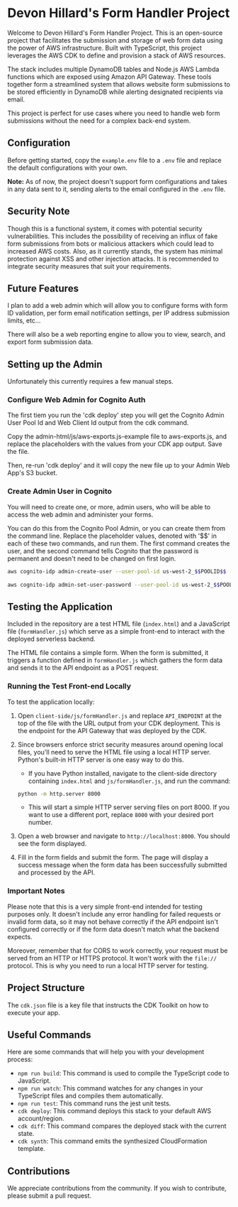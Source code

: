 # Devon Hillard's Form Handler Project

Welcome to Devon Hillard's Form Handler Project. This is an open-source project that facilitates the submission and storage of web form data using the power of AWS infrastructure. Built with TypeScript, this project leverages the AWS CDK to define and provision a stack of AWS resources.

The stack includes multiple DynamoDB tables and Node.js AWS Lambda functions which are exposed using Amazon API Gateway. These tools together form a streamlined system that allows website form submissions to be stored efficiently in DynamoDB while alerting designated recipients via email.

This project is perfect for use cases where you need to handle web form submissions without the need for a complex back-end system.

## Configuration

Before getting started, copy the `example.env` file to a `.env` file and replace the default configurations with your own.

**Note:** As of now, the project doesn't support form configurations and takes in any data sent to it, sending alerts to the email configured in the `.env` file.

## Security Note

Though this is a functional system, it comes with potential security vulnerabilities. This includes the possibility of receiving an influx of fake form submissions from bots or malicious attackers which could lead to increased AWS costs. Also, as it currently stands, the system has minimal protection against XSS and other injection attacks. It is recommended to integrate security measures that suit your requirements.

## Future Features

I plan to add a web admin which will allow you to configure forms with form ID validation, per form email notification settings, per IP address submission limits, etc...

There will also be a web reporting engine to allow you to view, search, and export form submission data.


## Setting up the Admin

Unfortunately this currently requires a few manual steps.  

### Configure Web Admin for Cognito Auth

The first tiem you run the 'cdk deploy' step you will get the Cognito Admin User Pool Id and Web Client Id output from the cdk command.  

Copy the admin-html/js/aws-exports.js-example file to aws-exports.js, and replace the placeholders with the values from your CDK app output.  Save the file.

Then, re-run 'cdk deploy' and it will copy the new file up to your Admin Web App's S3 bucket.

### Create Admin User in Cognito

You will need to create one, or more, admin users, who will be able to access the web admin and administer your forms.

You can do this from the Cognito Pool Admin, or you can create them from the command line.  Replace the placeholder values, denoted with '$$' in each of these two commands, and run them.  The first command creates the user, and the second command tells Cognito that the password is permanent and doesn't need to be changed on first login.

```bash
aws cognito-idp admin-create-user --user-pool-id us-west-2_$$POOLID$$ --username $$adminusername$$ --temporary-password $$SUPERSECUREPASSWORD$$ --message-action SUPPRESS
 
aws cognito-idp admin-set-user-password --user-pool-id us-west-2_$$POOLID$$ --username $$adminusername$$ --password $$SUPERSECUREPASSWORD$$ --permanent
```





## Testing the Application

Included in the repository are a test HTML file (`index.html`) and a JavaScript file (`formHandler.js`) which serve as a simple front-end to interact with the deployed serverless backend.

The HTML file contains a simple form. When the form is submitted, it triggers a function defined in `formHandler.js` which gathers the form data and sends it to the API endpoint as a POST request.

### Running the Test Front-end Locally

To test the application locally:

1. Open `client-side/js/formHandler.js` and replace `API_ENDPOINT` at the top of the file with the URL output from your CDK deployment. This is the endpoint for the API Gateway that was deployed by the CDK.

2. Since browsers enforce strict security measures around opening local files, you'll need to serve the HTML file using a local HTTP server. Python's built-in HTTP server is one easy way to do this.

    * If you have Python installed, navigate to the client-side directory containing `index.html` and `js/formHandler.js`, and run the command:

    ```bash
    python -m http.server 8000
    ```

    * This will start a simple HTTP server serving files on port 8000. If you want to use a different port, replace `8000` with your desired port number.

3. Open a web browser and navigate to `http://localhost:8000`. You should see the form displayed.

4. Fill in the form fields and submit the form. The page will display a success message when the form data has been successfully submitted and processed by the API.

### Important Notes

Please note that this is a very simple front-end intended for testing purposes only. It doesn't include any error handling for failed requests or invalid form data, so it may not behave correctly if the API endpoint isn't configured correctly or if the form data doesn't match what the backend expects.

Moreover, remember that for CORS to work correctly, your request must be served from an HTTP or HTTPS protocol. It won't work with the `file://` protocol. This is why you need to run a local HTTP server for testing.


## Project Structure

The `cdk.json` file is a key file that instructs the CDK Toolkit on how to execute your app.

## Useful Commands

Here are some commands that will help you with your development process:

* `npm run build`: This command is used to compile the TypeScript code to JavaScript.
* `npm run watch`: This command watches for any changes in your TypeScript files and compiles them automatically.
* `npm run test`: This command runs the jest unit tests.
* `cdk deploy`: This command deploys this stack to your default AWS account/region.
* `cdk diff`: This command compares the deployed stack with the current state.
* `cdk synth`: This command emits the synthesized CloudFormation template.

## Contributions

We appreciate contributions from the community. If you wish to contribute, please submit a pull request.
